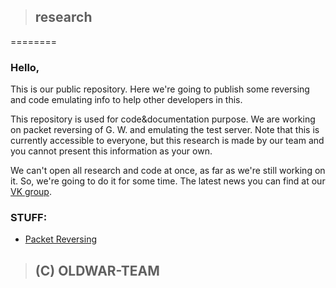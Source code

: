 > ## research
========

### Hello, 

This is our public repository. 
Here we're going to publish some reversing and code emulating info to help other developers in this. 

This repository is used for code&documentation purpose. We are working on packet reversing of G. W. and emulating the test server. 
Note that this is currently accessible to everyone, but this research is made by our team and you cannot present this information as your own.

We can't open all research and code at once, as far as we're still working on it. So, we're going to do it for some time.
The latest news you can find at our [VK group](http://vk.com/guildwars2_oldwar).

### STUFF:

* [Packet Reversing](https://github.com/OldWar/research/wiki/_pages)

> ## (C) OLDWAR-TEAM
